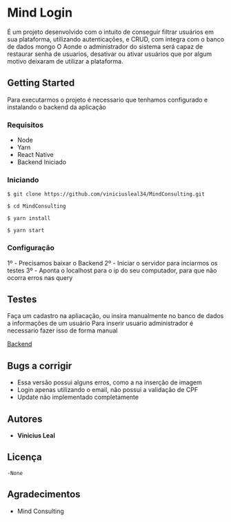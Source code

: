 # Mind Login

É um projeto desenvolvido com o intuito de conseguir filtrar usuários em sua plataforma, utilizando autenticações, e CRUD, com integra com o banco de dados mongo
O Aonde o administrador do sistema será capaz de restaurar senha de usuarios, desativar ou ativar usuários que por algum motivo deixaram de utilizar a plataforma.

## Getting Started

Para executarmos o projeto é necessario que tenhamos configurado e instalando o backend da aplicação

### Requisitos

 - Node
 - Yarn
 - React Native
 - Backend Iniciado
 
### Iniciando 
```
$ git clone https://github.com/viniciusleal34/MindConsulting.git
```
```
$ cd MindConsulting
```
```
$ yarn install
```
```
$ yarn start 
```


### Configuração

1º - Precisamos baixar o Backend 
2º - Iniciar o servidor para inciarmos os testes
3º - Aponta o localhost para o ip do seu computador, para que não ocorra erros nas query


## Testes

Faça um cadastro na apliacação, ou insira manualmente no banco de dados a informações de um usuário
Para inserir usuario administrador é necessario fazer isso de forma manual

[Backend](https://github.com/viniciusleal34/backend/)

## Bugs a corrigir

- Essa versão possui alguns erros, como a na inserção de imagem
- Login apenas utilizando o email, não possui a validação de CPF
- Update não implementado completamente

## Autores

* **Vinicius Leal**

## Licença
    -None

## Agradecimentos

* Mind Consulting
